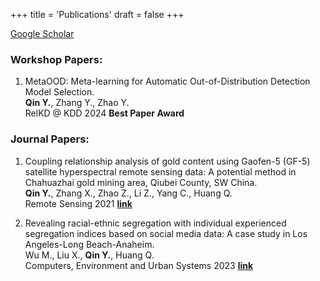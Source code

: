 +++
title = 'Publications'
draft = false
+++

[Google Scholar](https://scholar.google.com/citations?user=byAHud4AAAAJ&hl=en)

<!-- ### Conference Papers: -->
### Workshop Papers:
1. MetaOOD: Meta-learning for Automatic Out-of-Distribution Detection Model Selection.\
__Qin Y.__, Zhang Y., Zhao Y.\
RelKD @ KDD 2024
__Best Paper Award__

### Journal Papers:
1. Coupling relationship analysis of gold content using Gaofen-5 (GF-5) satellite hyperspectral remote sensing data: A potential method in Chahuazhai gold mining area, Qiubei County, SW China.\
 __Qin Y.__, Zhang X., Zhao Z., Li Z., Yang C., Huang Q.\
Remote Sensing 2021 [__link__](https://doi.org/10.3390/rs14010109)

2. Revealing racial-ethnic segregation with individual experienced segregation indices based on social media data: A case study in Los Angeles-Long Beach-Anaheim.\
Wu M., Liu X., __Qin Y.__, Huang Q.\
Computers, Environment and Urban Systems 2023 [__link__](https://www.sciencedirect.com/science/article/abs/pii/S0198971523000716)

<!-- ### 2022
- __Qin Y.__, Zhang X., Zhao Z., Li Z., Yang C., Huang Q., 2021. Coupling relationship analysis of gold content using Gaofen-5 (GF-5) satellite hyperspectral remote sensing data: A potential method in Chahuazhai gold mining area, Qiubei County, SW China. _Remote Sensing_. 2022, 14, 109. https://doi.org/10.3390/rs14010109

- Wu M., __Qin Y.__, Huang Q., 2021. People-based Segregation Indices: Measuring Segregation with Individual’s Activity Space and Demographics in U.S. 50 Largest Cities Using Social Media. _The John Odland student paper competition through the Spatial Analysis and Modeling specialty group of the AAG annual meeting_.

- Kiesling K., __Qin Y.__, Wilson P.. Effect of Weight Window Isosurface Geometry Features on Monte Carlo Variance Reduction Performance. _To Be Submitted in 2022_ -->
